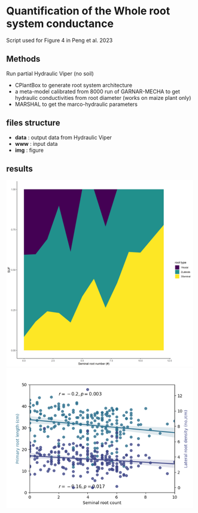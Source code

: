 # Quantification of the Whole root system conductance

Script used for Figure 4 in Peng et al. 2023
## Methods

Run partial Hydraulic Viper (no soil)
- CPlantBox to generate root system architecture
- a meta-model calibrated from 8000 run of GARNAR-MECHA to get hydraulic conductivities from root diameter (works on maize plant only)
- MARSHAL to get the marco-hydraulic parameters

## files structure

- **data** : output data from Hydraulic Viper
- **www** : input data
- **img** : figure

## results

<img src="./img/suf.png" alt="Seminal counts vs. SUF" width="500"/>

<img src="./img/fig4a.png" alt="Primary root length vs. seminals and Lateral root density" width="500"/>

